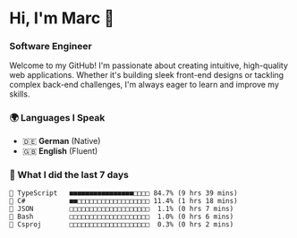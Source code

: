 # Hi, I'm Marc 👋 
### Software Engineer

Welcome to my GitHub! I'm passionate about creating intuitive, high-quality web applications. Whether it's building sleek front-end designs or tackling complex back-end challenges, I'm always eager to learn and improve my skills.  

### 🌍 Languages I Speak  
- 🇩🇪 **German** (Native)  
- 🇬🇧 **English** (Fluent)

### 🤯 What I did the last 7 days

```
🔷 TypeScript   ■■■■■■■■■■■■■■■■□□□□ 84.7% (9 hrs 39 mins)
🔷 C#           ■■□□□□□□□□□□□□□□□□□□ 11.4% (1 hrs 18 mins)
📄 JSON         □□□□□□□□□□□□□□□□□□□□  1.1% (0 hrs 7 mins)
📄 Bash         □□□□□□□□□□□□□□□□□□□□  1.0% (0 hrs 6 mins)
📄 Csproj       □□□□□□□□□□□□□□□□□□□□  0.3% (0 hrs 2 mins)
```